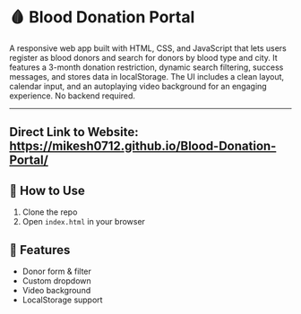 # 🩸 Blood Donation Portal

A responsive web app built with HTML, CSS, and JavaScript that lets users register as blood donors and search for donors by blood type and city. It features a 3-month donation restriction, dynamic search filtering, success messages, and stores data in localStorage. The UI includes a clean layout, calendar input, and an autoplaying video background for an engaging experience. No backend required.

-------------
Direct Link to Website: https://mikesh0712.github.io/Blood-Donation-Portal/
-------------

## 🚀 How to Use

1. Clone the repo  
2. Open `index.html` in your browser

## 📁 Features

- Donor form & filter
- Custom dropdown
- Video background
- LocalStorage support
